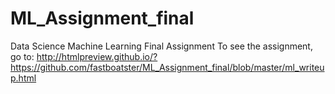 # ML_Assignment_final
Data Science Machine Learning Final Assignment
To see the assignment, go to:
http://htmlpreview.github.io/?https://github.com/fastboatster/ML_Assignment_final/blob/master/ml_writeup.html

